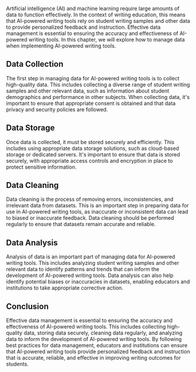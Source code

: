 

Artificial intelligence (AI) and machine learning require large amounts of data to function effectively. In the context of writing education, this means that AI-powered writing tools rely on student writing samples and other data to provide personalized feedback and instruction. Effective data management is essential to ensuring the accuracy and effectiveness of AI-powered writing tools. In this chapter, we will explore how to manage data when implementing AI-powered writing tools.

Data Collection
---------------

The first step in managing data for AI-powered writing tools is to collect high-quality data. This includes collecting a diverse range of student writing samples and other relevant data, such as information about student demographics and performance in other subjects. When collecting data, it's important to ensure that appropriate consent is obtained and that data privacy and security policies are followed.

Data Storage
------------

Once data is collected, it must be stored securely and efficiently. This includes using appropriate data storage solutions, such as cloud-based storage or dedicated servers. It's important to ensure that data is stored securely, with appropriate access controls and encryption in place to protect sensitive information.

Data Cleaning
-------------

Data cleaning is the process of removing errors, inconsistencies, and irrelevant data from datasets. This is an important step in preparing data for use in AI-powered writing tools, as inaccurate or inconsistent data can lead to biased or inaccurate feedback. Data cleaning should be performed regularly to ensure that datasets remain accurate and reliable.

Data Analysis
-------------

Analysis of data is an important part of managing data for AI-powered writing tools. This includes analyzing student writing samples and other relevant data to identify patterns and trends that can inform the development of AI-powered writing tools. Data analysis can also help identify potential biases or inaccuracies in datasets, enabling educators and institutions to take appropriate corrective action.

Conclusion
----------

Effective data management is essential to ensuring the accuracy and effectiveness of AI-powered writing tools. This includes collecting high-quality data, storing data securely, cleaning data regularly, and analyzing data to inform the development of AI-powered writing tools. By following best practices for data management, educators and institutions can ensure that AI-powered writing tools provide personalized feedback and instruction that is accurate, reliable, and effective in improving writing outcomes for students.
